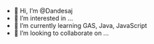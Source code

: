 - 👋 Hi, I’m @Dandesaj
- 👀 I’m interested in ...
- 🌱 I’m currently learning GAS, Java, JavaScript
- 💞️ I’m looking to collaborate on ...


<!---
Dandesaj/Dandesaj is a ✨ special ✨ repository because its `README.md` (this file) appears on your GitHub profile.
You can click the Preview link to take a look at your changes.
--->
